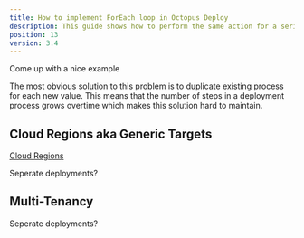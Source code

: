 ```yaml
---
title: How to implement ForEach loop in Octopus Deploy
description: This guide shows how to perform the same action for a series of values
position: 13
version: 3.4
---
```


Come up with a nice example



The most obvious solution to this problem is to duplicate existing process for each new value. This means that the number of steps in a deployment process grows overtime which makes this solution hard to maintain. 

## Cloud Regions aka Generic Targets

[Cloud Regions](https://octopus.com/docs/deployment-targets/cloud-regions)

Seperate deployments?

 



## Multi-Tenancy

Seperate deployments?

 